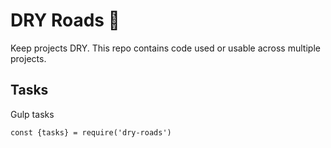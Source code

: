 # DRY Roads :closed_umbrella:

Keep projects DRY. This repo contains code used or usable across multiple projects.

## Tasks

Gulp tasks

    const {tasks} = require('dry-roads')
